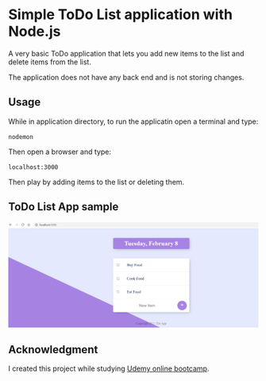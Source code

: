 # Simple ToDo List application with Node.js

A very basic ToDo application that lets you add new items to the list and delete items from the list. 

The application does not have any back end and is not storing changes.

## Usage

While in application directory, to run the applicatin open a terminal and type:
```
nodemon
```
Then open a browser and type:
```
localhost:3000
```
Then play by adding items to the list or deleting them.

## ToDo List App sample
![image](images/todo-list-app.png?raw=true)

## Acknowledgment

I created this project while studying [Udemy online bootcamp](https://www.udemy.com/course/the-complete-web-development-bootcamp/).
